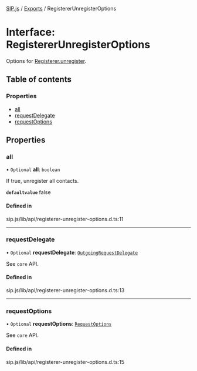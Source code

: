 [SIP.js](../README.md) / [Exports](../modules.md) / RegistererUnregisterOptions

# Interface: RegistererUnregisterOptions

Options for [Registerer.unregister](../classes/Registerer.md#unregister).

## Table of contents

### Properties

- [all](RegistererUnregisterOptions.md#all)
- [requestDelegate](RegistererUnregisterOptions.md#requestdelegate)
- [requestOptions](RegistererUnregisterOptions.md#requestoptions)

## Properties

### all

• `Optional` **all**: `boolean`

If true, unregister all contacts.

**`defaultvalue`** false

#### Defined in

sip.js/lib/api/registerer-unregister-options.d.ts:11

___

### requestDelegate

• `Optional` **requestDelegate**: [`OutgoingRequestDelegate`](OutgoingRequestDelegate.md)

See `core` API.

#### Defined in

sip.js/lib/api/registerer-unregister-options.d.ts:13

___

### requestOptions

• `Optional` **requestOptions**: [`RequestOptions`](RequestOptions.md)

See `core` API.

#### Defined in

sip.js/lib/api/registerer-unregister-options.d.ts:15
